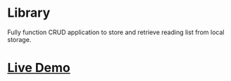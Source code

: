 # Library

Fully function CRUD application to store and retrieve reading list from local storage. 



# <a href="https://kingdallas24.github.io/Etch-a-Sketch/" rel="nofollow">Live Demo</a>
